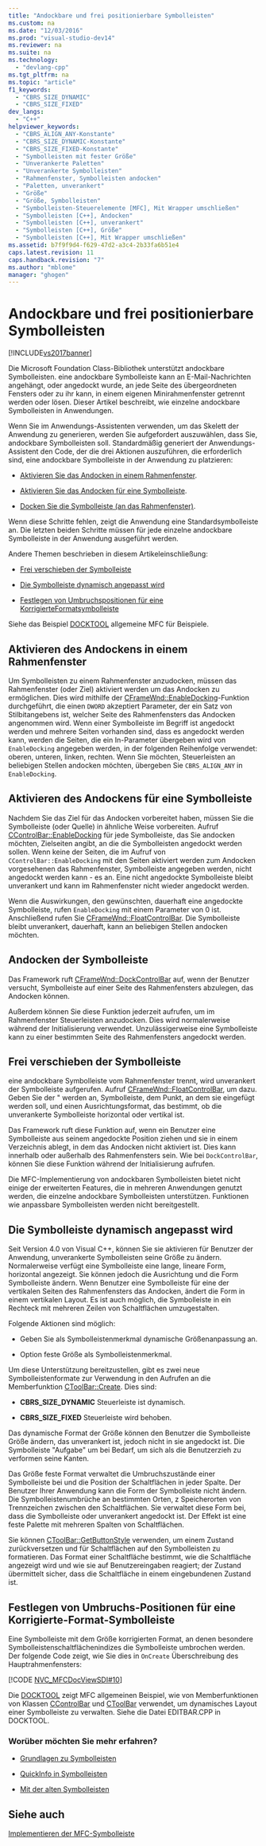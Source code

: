 ```yaml
---
title: "Andockbare und frei positionierbare Symbolleisten"
ms.custom: na
ms.date: "12/03/2016"
ms.prod: "visual-studio-dev14"
ms.reviewer: na
ms.suite: na
ms.technology: 
  - "devlang-cpp"
ms.tgt_pltfrm: na
ms.topic: "article"
f1_keywords: 
  - "CBRS_SIZE_DYNAMIC"
  - "CBRS_SIZE_FIXED"
dev_langs: 
  - "C++"
helpviewer_keywords: 
  - "CBRS_ALIGN_ANY-Konstante"
  - "CBRS_SIZE_DYNAMIC-Konstante"
  - "CBRS_SIZE_FIXED-Konstante"
  - "Symbolleisten mit fester Größe"
  - "Unverankerte Paletten"
  - "Unverankerte Symbolleisten"
  - "Rahmenfenster, Symbolleisten andocken"
  - "Paletten, unverankert"
  - "Größe"
  - "Größe, Symbolleisten"
  - "Symbolleisten-Steuerelemente [MFC], Mit Wrapper umschließen"
  - "Symbolleisten [C++], Andocken"
  - "Symbolleisten [C++], unverankert"
  - "Symbolleisten [C++], Größe"
  - "Symbolleisten [C++], Mit Wrapper umschließen"
ms.assetid: b7f9f9d4-f629-47d2-a3c4-2b33fa6b51e4
caps.latest.revision: 11
caps.handback.revision: "7"
ms.author: "mblome"
manager: "ghogen"
---
```

# Andockbare und frei positionierbare Symbolleisten
[!INCLUDE[vs2017banner](../assembler/inline/includes/vs2017banner.md)]

Die Microsoft Foundation Class\-Bibliothek unterstützt andockbare Symbolleisten.  eine andockbare Symbolleiste kann an E\-Mail\-Nachrichten angehängt, oder angedockt wurde, an jede Seite des übergeordneten Fensters oder zu ihr kann, in einem eigenen Minirahmenfenster getrennt werden oder lösen.  Dieser Artikel beschreibt, wie einzelne andockbare Symbolleisten in Anwendungen.  
  
 Wenn Sie im Anwendungs\-Assistenten verwenden, um das Skelett der Anwendung zu generieren, werden Sie aufgefordert auszuwählen, dass Sie, andockbare Symbolleisten soll.  Standardmäßig generiert der Anwendungs\-Assistent den Code, der die drei Aktionen auszuführen, die erforderlich sind, eine andockbare Symbolleiste in der Anwendung zu platzieren:  
  
-   [Aktivieren Sie das Andocken in einem Rahmenfenster](#_core_enabling_docking_in_a_frame_window).  
  
-   [Aktivieren Sie das Andocken für eine Symbolleiste](#_core_enabling_docking_for_a_toolbar).  
  
-   [Docken Sie die Symbolleiste \(an das Rahmenfenster\)](#_core_docking_the_toolbar).  
  
 Wenn diese Schritte fehlen, zeigt die Anwendung eine Standardsymbolleiste an.  Die letzten beiden Schritte müssen für jede einzelne andockbare Symbolleiste in der Anwendung ausgeführt werden.  
  
 Andere Themen beschrieben in diesem Artikeleinschließung:  
  
-   [Frei verschieben der Symbolleiste](#_core_floating_the_toolbar)  
  
-   [Die Symbolleiste dynamisch angepasst wird](#_core_dynamically_resizing_the_toolbar)  
  
-   [Festlegen von Umbruchspositionen für eine KorrigierteFormatsymbolleiste](#_core_setting_wrap_positions_for_a_fixed.2d.style_toolbar)  
  
 Siehe das Beispiel [DOCKTOOL](../top/visual-cpp-samples.md) allgemeine MFC für Beispiele.  
  
##  <a name="_core_enabling_docking_in_a_frame_window"></a> Aktivieren des Andockens in einem Rahmenfenster  
 Um Symbolleisten zu einem Rahmenfenster anzudocken, müssen das Rahmenfenster \(oder Ziel\) aktiviert werden um das Andocken zu ermöglichen.  Dies wird mithilfe der [CFrameWnd::EnableDocking](../Topic/CFrameWnd::EnableDocking.md)\-Funktion durchgeführt, die einen `DWORD` akzeptiert Parameter, der ein Satz von Stilbitangebens ist, welcher Seite des Rahmenfensters das Andocken angenommen wird.  Wenn einer Symbolleiste im Begriff ist angedockt werden und mehrere Seiten vorhanden sind, dass es angedockt werden kann, werden die Seiten, die ein In\-Parameter übergeben wird von `EnableDocking` angegeben werden, in der folgenden Reihenfolge verwendet: oberen, unteren, linken, rechten.  Wenn Sie möchten, Steuerleisten an beliebigen Stellen andocken möchten, übergeben Sie `CBRS_ALIGN_ANY` in `EnableDocking`.  
  
##  <a name="_core_enabling_docking_for_a_toolbar"></a> Aktivieren des Andockens für eine Symbolleiste  
 Nachdem Sie das Ziel für das Andocken vorbereitet haben, müssen Sie die Symbolleiste \(oder Quelle\) in ähnliche Weise vorbereiten.  Aufruf [CControlBar::EnableDocking](../Topic/CControlBar::EnableDocking.md) für jede Symbolleiste, das Sie andocken möchten, Zielseiten angibt, an die die Symbolleisten angedockt werden sollen.  Wenn keine der Seiten, die im Aufruf von `CControlBar::EnableDocking` mit den Seiten aktiviert werden zum Andocken vorgesehenen das Rahmenfenster, Symbolleiste angegeben werden, nicht angedockt werden kann \- es an.  Eine nicht angedockte Symbolleiste bleibt unverankert und kann im Rahmenfenster nicht wieder angedockt werden.  
  
 Wenn die Auswirkungen, den gewünschten, dauerhaft eine angedockte Symbolleiste, rufen `EnableDocking` mit einem Parameter von 0 ist.  Anschließend rufen Sie [CFrameWnd::FloatControlBar](../Topic/CFrameWnd::FloatControlBar.md).  Die Symbolleiste bleibt unverankert, dauerhaft, kann an beliebigen Stellen andocken möchten.  
  
##  <a name="_core_docking_the_toolbar"></a> Andocken der Symbolleiste  
 Das Framework ruft [CFrameWnd::DockControlBar](../Topic/CFrameWnd::DockControlBar.md) auf, wenn der Benutzer versucht, Symbolleiste auf einer Seite des Rahmenfensters abzulegen, das Andocken können.  
  
 Außerdem können Sie diese Funktion jederzeit aufrufen, um im Rahmenfenster Steuerleisten anzudocken.  Dies wird normalerweise während der Initialisierung verwendet.  Unzulässigerweise eine Symbolleiste kann zu einer bestimmten Seite des Rahmenfensters angedockt werden.  
  
##  <a name="_core_floating_the_toolbar"></a> Frei verschieben der Symbolleiste  
 eine andockbare Symbolleiste vom Rahmenfenster trennt, wird unverankert der Symbolleiste aufgerufen.  Aufruf [CFrameWnd::FloatControlBar](../Topic/CFrameWnd::FloatControlBar.md), um dazu.  Geben Sie der " werden an, Symbolleiste, dem Punkt, an dem sie eingefügt werden soll, und einen Ausrichtungsformat, das bestimmt, ob die unverankerte Symbolleiste horizontal oder vertikal ist.  
  
 Das Framework ruft diese Funktion auf, wenn ein Benutzer eine Symbolleiste aus seinem angedockte Position ziehen und sie in einem Verzeichnis ablegt, in dem das Andocken nicht aktiviert ist.  Dies kann innerhalb oder außerhalb des Rahmenfensters sein.  Wie bei `DockControlBar`, können Sie diese Funktion während der Initialisierung aufrufen.  
  
 Die MFC\-Implementierung von andockbaren Symbolleisten bietet nicht einige der erweiterten Features, die in mehreren Anwendungen genutzt werden, die einzelne andockbare Symbolleisten unterstützen.  Funktionen wie anpassbare Symbolleisten werden nicht bereitgestellt.  
  
##  <a name="_core_dynamically_resizing_the_toolbar"></a> Die Symbolleiste dynamisch angepasst wird  
 Seit Version 4.0 von Visual C\+\+, können Sie sie aktivieren für Benutzer der Anwendung, unverankerte Symbolleisten seine Größe zu ändern.  Normalerweise verfügt eine Symbolleiste eine lange, lineare Form, horizontal angezeigt.  Sie können jedoch die Ausrichtung und die Form Symbolleiste ändern.  Wenn Benutzer eine Symbolleiste für eine der vertikalen Seiten des Rahmenfensters das Andocken, ändert die Form in einem vertikalen Layout.  Es ist auch möglich, die Symbolleiste in ein Rechteck mit mehreren Zeilen von Schaltflächen umzugestalten.  
  
 Folgende Aktionen sind möglich:  
  
-   Geben Sie als Symbolleistenmerkmal dynamische Größenanpassung an.  
  
-   Option feste Größe als Symbolleistenmerkmal.  
  
 Um diese Unterstützung bereitzustellen, gibt es zwei neue Symbolleistenformate zur Verwendung in den Aufrufen an die Memberfunktion [CToolBar::Create](../Topic/CToolBar::Create.md).  Dies sind:  
  
-   **CBRS\_SIZE\_DYNAMIC** Steuerleiste ist dynamisch.  
  
-   **CBRS\_SIZE\_FIXED** Steuerleiste wird behoben.  
  
 Das dynamische Format der Größe können den Benutzer die Symbolleiste Größe ändern, das unverankert ist, jedoch nicht in sie angedockt ist.  Die Symbolleiste "Aufgabe" um bei Bedarf, um sich als die Benutzerzieh zu verformen seine Kanten.  
  
 Das Größe feste Format verwaltet die Umbruchszustände einer Symbolleiste bei und die Position der Schaltflächen in jeder Spalte.  Der Benutzer Ihrer Anwendung kann die Form der Symbolleiste nicht ändern.  Die Symbolleistenumbrüche an bestimmten Orten, z Speicherorten von Trennzeichen zwischen den Schaltflächen.  Sie verwaltet diese Form bei, dass die Symbolleiste oder unverankert angedockt ist.  Der Effekt ist eine feste Palette mit mehreren Spalten von Schaltflächen.  
  
 Sie können [CToolBar::GetButtonStyle](../Topic/CToolBar::GetButtonStyle.md) verwenden, um einem Zustand zurückversetzen und für Schaltflächen auf den Symbolleisten zu formatieren.  Das Format einer Schaltfläche bestimmt, wie die Schaltfläche angezeigt wird und wie sie auf Benutzereingaben reagiert; der Zustand übermittelt sicher, dass die Schaltfläche in einem eingebundenen Zustand ist.  
  
##  <a name="_core_setting_wrap_positions_for_a_fixed.2d.style_toolbar"></a> Festlegen von Umbruchs\-Positionen für eine Korrigierte\-Format\-Symbolleiste  
 Eine Symbolleiste mit dem Größe korrigierten Format, an denen besondere Symbolleistenschaltflächenindizes die Symbolleiste umbrochen werden.  Der folgende Code zeigt, wie Sie dies in `OnCreate` Überschreibung des Hauptrahmenfensters:  
  
 [!CODE [NVC_MFCDocViewSDI#10](../CodeSnippet/VS_Snippets_Cpp/NVC_MFCDocViewSDI#10)]  
  
 Die [DOCKTOOL](../top/visual-cpp-samples.md) zeigt MFC allgemeinen Beispiel, wie von Memberfunktionen von Klassen [CControlBar](../mfc/reference/ccontrolbar-class.md) und [CToolBar](../mfc/reference/ctoolbar-class.md) verwendet, um dynamisches Layout einer Symbolleiste zu verwalten.  Siehe die Datei EDITBAR.CPP in DOCKTOOL.  
  
### Worüber möchten Sie mehr erfahren?  
  
-   [Grundlagen zu Symbolleisten](../mfc/toolbar-fundamentals.md)  
  
-   [QuickInfo in Symbolleisten](../mfc/toolbar-tool-tips.md)  
  
-   [Mit der alten Symbolleisten](../mfc/using-your-old-toolbars.md)  
  
## Siehe auch  
 [Implementieren der MFC\-Symbolleiste](../mfc/mfc-toolbar-implementation.md)